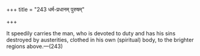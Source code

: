 +++
title = "243 धर्म-प्रधानम् पुरुषम्"

+++

It speedily carries the man, who is devoted to duty and has his sins destroyed by austerities, clothed in his own (spiritual) body, to the brighter regions above.—(243)